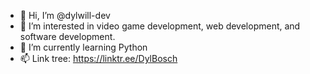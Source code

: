 - 👋 Hi, I’m @dylwill-dev
- 👀 I’m interested in video game development, web development, and software development.
- 🌱 I’m currently learning Python
- 📫 Link tree: https://linktr.ee/DylBosch


<!---
dylwill-dev/dylwill-dev is a ✨ special ✨ repository because its `README.md` (this file) appears on your GitHub profile.
You can click the Preview link to take a look at your changes.
--->
